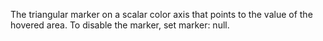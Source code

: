 The triangular marker on a scalar color axis that points to the
value of the hovered area. To disable the marker, set marker:
null.